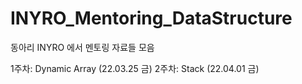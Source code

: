 # INYRO_Mentoring_DataStructure
동아리 INYRO 에서 멘토링 자료들 모음

1주차: Dynamic Array (22.03.25 금)
2주차: Stack (22.04.01 금)
